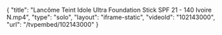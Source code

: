 {
    "title": "Lanc&ocirc;me Teint Idole Ultra Foundation Stick SPF 21 - 140 Ivoire N.mp4",
    "type": "solo",
    "layout": "iframe-static",
    "videoId": "102143000",
    "url": "\/tvpembed\/102143000"
}